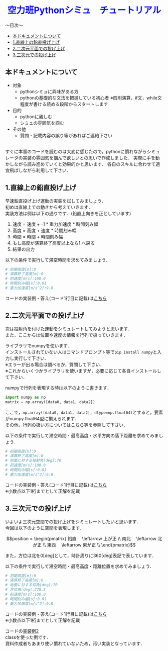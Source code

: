 # <center><font color="Blue">空力班Pythonシミュ　チュートリアル</font></center>

～目次～
<!-- vscode-markdown-toc -->
* [本ドキュメントについて](#)
* [1.直線上の鉛直投げ上げ](#-1)
* [2.二次元平面での投げ上げ](#-1)
* [3.三次元での投げ上げ](#-1)

<!-- vscode-markdown-toc-config
	numbering=false
	autoSave=true
	/vscode-markdown-toc-config -->
<!-- /vscode-markdown-toc -->

<!-- TOC depthFrom:2 -->

## <a name=''></a>本ドキュメントについて
- 対象
  - pythonシミュに興味がある方
  - pythonの基礎的な文法を把握している初心者
        ※四則演算，if文，while文程度が書ける読める段階からスタートします
- 目的
  - pythonに親しむ
  - シミュの雰囲気を掴む
- その他
  - 質問・記載内容の誤り等があればご連絡下さい
<br>
すぐに本番のコードを読むのは大変に感じたので，pythonに慣れながらシミュレータの実装の雰囲気を掴んで欲しいとの思いで作成しました．  
実際に手を動かしながら読み進めていくと効果的かと思います．  
各自のスキルに合わせて適宜飛ばしながら利用して下さい．  

## <a name='-1'></a>1.直線上の鉛直投げ上げ
早速鉛直投げ上げ運動の実装を試してみましょう．  
初めは直線上での動きから考えていきます．  
実装方法は例は以下の通りです．(鉛直上向きを正としています)
1. 速度 = 速度 + -1 * 重力加速度 * 時間刻み幅
2. 高度 = 高度 + 速度 * 時間刻み幅
3. 時間 = 時間 + 時間刻み幅
4. もし高度が演算終了高度以上なら1.へ戻る
5. 結果の出力

以下の条件で実行して滞空時間を求めてみましょう．
```python
# 初期高度[m]:0
# 演算終了高度[m]:0
# 初速度[m/s]:100.0
# 時間刻み幅[s]:0.01
# 重力加速度[m/s^2]:9.8
```
コードの実装例・答え(コード1行目に記載)は[こちら](https://github.com/mame7777/3DSimulataion-Tutorial/blob/main/codes/tutorial-1.py)

## <a name='-1'></a>2.二次元平面での投げ上げ
次は投射角を付けた運動をシミュレートしてみようと思います．  
また，ここからは位置や速度の情報を行列で扱っていきます．  

ライブラリでnumpyを使います．  
インストールされていない人はコマンドプロンプト等で`pip install numpy`と入力し実行して下さい．  
※エラーが出る場合は調べるか，質問して下さい．  
※これからいくつかライブラリを使いますが，必要に応じて各自インストールして下さい．  

numpyで行列を表現する時は以下のように書きます．
```python
import numpy as np
matrix = np.array([data0, data1, data2])
```
ここで，`np.array([data0, data1, data2], dtype=np.float64)`とすると，要素がnumpy.float64型に揃えられます．  
その他，行列の扱い方については[こちら](https://qiita.com/tseno/items/3b7ef7e36eab64d42753)等を参照して下さい．  

以下の条件で実行して滞空時間・最高高度・水平方向の落下距離を求めてみましょう．
```python
# 初期高度[m]:0
# 演算終了高度[m]:0
# 地面に対する投射角[deg]:70
# 初速度[m/s]:100.0
# 時間刻み幅[s]:0.01
# 重力加速度[m/s^2]:9.8
```
コードの実装例・答え(コード1行目に記載)は[こちら](https://github.com/mame7777/3DSimulataion-Tutorial/blob/main/codes/tutorial-2.py)  
※小数点以下1桁までとして正解を記載  

## <a name='-1'></a>3.三次元での投げ上げ
いよいよ三次元空間での投げ上げをシミュレートしたいと思います．  
今回は以下のように空間を表現します．
```math
position = 
\begin{pmatrix}
鉛直 　\leftarrow 上が正 \\
南北 　\leftarrow 北が正 \\
東西 　\leftarrow 東が正 \\
\end{pmatrix}
```

また，方位は北を0[deg]として，時計周りに360[deg]表記で表しています．  

以下の条件で実行して滞空時間・最高高度・距離位置を求めてみましょう．
```python
# 初期高度[m]:0
# 演算終了高度[m]:0
# 地面に対する仰角[deg]:70
# 方位角[deg]:278.5
# 初速度[m/s]:100.0
# 時間刻み幅[s]:0.01
# 重力加速度[m/s^2]:9.8
```
コードの実装例・答え(コード1行目に記載)は[こちら](https://github.com/mame7777/3DSimulataion-Tutorial/blob/main/codes/tutorial-3.py)  
※小数点以下1桁までとして正解を記載  
  
コードの[実装例2](https://github.com/mame7777/3DSimulataion-Tutorial/blob/main/codes/tutorial-3_sub.py)  
classを使った例です．  
資料作成者もあまり使い慣れていないため，汚い実装となっています．  
